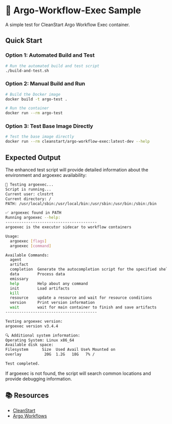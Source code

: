 # 🚀 Argo-Workflow-Exec Sample

A simple test for CleanStart Argo Workflow Exec container.

## Quick Start

### Option 1: Automated Build and Test
```bash
# Run the automated build and test script
./build-and-test.sh
```

### Option 2: Manual Build and Run
```bash
# Build the Docker image
docker build -t argo-test .

# Run the container
docker run --rm argo-test
```

### Option 3: Test Base Image Directly
```bash
# Test the base image directly
docker run --rm cleanstart/argo-workflow-exec:latest-dev --help
```

## Expected Output

The enhanced test script will provide detailed information about the environment and argoexec availability:

```bash
🚀 Testing argoexec...
Script is running...
Current user: clnstrt
Current directory: /
PATH: /usr/local/sbin:/usr/local/bin:/usr/sbin:/usr/bin:/sbin:/bin

✅ argoexec found in PATH
Running argoexec --help:
----------------------------------------
argoexec is the executor sidecar to workflow containers

Usage:
  argoexec [flags]
  argoexec [command]

Available Commands:
  agent       
  artifact    
  completion  Generate the autocompletion script for the specified shell
  data        Process data
  emissary    
  help        Help about any command
  init        Load artifacts
  kill        
  resource    update a resource and wait for resource conditions
  version     Print version information
  wait        wait for main container to finish and save artifacts
----------------------------------------

Testing argoexec version:
argoexec version v3.4.4

🔍 Additional system information:
Operating System: Linux x86_64
Available disk space:
Filesystem      Size  Used Avail Use% Mounted on
overlay          20G  1.2G   18G   7% /

Test completed.
```

If argoexec is not found, the script will search common locations and provide debugging information.

## 📚 Resources

- [CleanStart](https://cleanstart.com/)
- [Argo Workflows](https://argoproj.github.io/argo-workflows/)